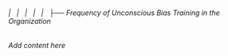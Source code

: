 ###### |   |   |   |   |   ├── Frequency of Unconscious Bias Training in the Organization

*Add content here*